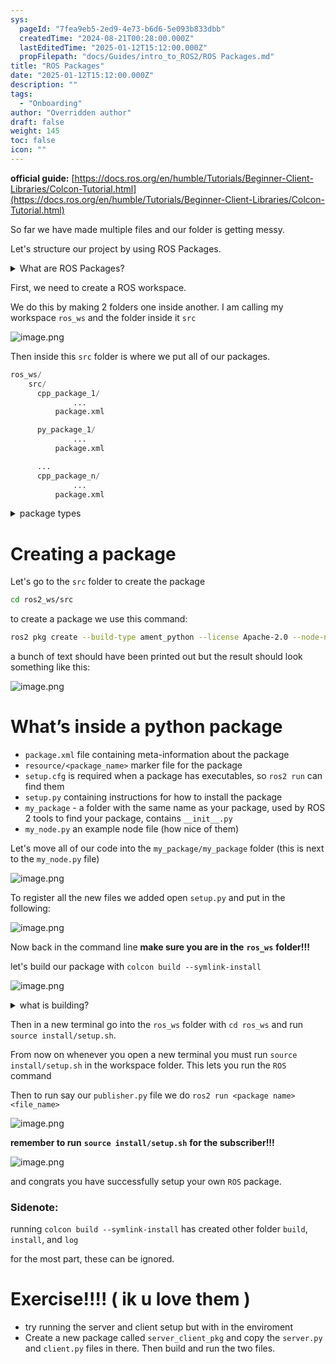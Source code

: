 ```yaml
---
sys:
  pageId: "7fea9eb5-2ed9-4e73-b6d6-5e093b833dbb"
  createdTime: "2024-08-21T00:28:00.000Z"
  lastEditedTime: "2025-01-12T15:12:00.000Z"
  propFilepath: "docs/Guides/intro_to_ROS2/ROS Packages.md"
title: "ROS Packages"
date: "2025-01-12T15:12:00.000Z"
description: ""
tags:
  - "Onboarding"
author: "Overridden author"
draft: false
weight: 145
toc: false
icon: ""
---
```


**official guide:** [https://docs.ros.org/en/humble/Tutorials/Beginner-Client-Libraries/Colcon-Tutorial.html](https://docs.ros.org/en/humble/Tutorials/Beginner-Client-Libraries/Colcon-Tutorial.html)

So far we have made multiple files and our folder is getting messy.

Let's structure our project by using ROS Packages.

<details>

<summary>What are ROS Packages?</summary>

ROS Packages are, as the name implies, packages of code that are highly sharable between ROS developers.

They consist of a folder, `package.xml` file, and source code

```python
      cpp_package_1/
		      ... imagine much code files here ..
          package.xml
```

</details>

First, we need to create a ROS workspace.

We do this by making 2 folders one inside another. I am calling my workspace `ros_ws` and the folder inside it `src`

![image.png](https://prod-files-secure.s3.us-west-2.amazonaws.com/d518164a-d88e-44d1-a4ee-3adb3bd8bce0/70706947-fd18-4537-a67b-e12946812d31/image.png?X-Amz-Algorithm=AWS4-HMAC-SHA256&X-Amz-Content-Sha256=UNSIGNED-PAYLOAD&X-Amz-Credential=ASIAZI2LB4667MLEJZFO%2F20250527%2Fus-west-2%2Fs3%2Faws4_request&X-Amz-Date=20250527T190212Z&X-Amz-Expires=3600&X-Amz-Security-Token=IQoJb3JpZ2luX2VjEJv%2F%2F%2F%2F%2F%2F%2F%2F%2F%2FwEaCXVzLXdlc3QtMiJHMEUCIAp3gnGfz2rE66ITJYggy1m6UTPvDoBybYsR1Rk1YNJvAiEAhjDdt1%2FCb1aA7MFJNr3N5ophCRPp2xjqKu8iPZmp5ugq%2FwMIZBAAGgw2Mzc0MjMxODM4MDUiDMgj1bDQxQpj78YB8ircA82Zw9XLsCFulC7j41Ze8MMwZPhKoqRmORNSc2zvgqBlfqZlJAXLdl0s7t6xjq30%2FsWpt0WFudYuGT%2FpKOaqptxH1ZJ8EpAShpNE%2BuinzoUhW3gqcD9dGNoEYZ%2BgePl0iKyp9HlbJMD2e2YylAVWqStAEXK8A%2BKWlvtYv7YMtjmGaR3Mc1mOvuueBhH0PFl1TWj%2BIbVzF%2B9aDeiMWvki7dfuyLX5tpYyDnitxA7c7iAdrTMtfSzXKSGl9pFc3PRGexn03tbjl%2B%2BRjRVqyUr7DfR4IJOl6tLpWXGO0VNZAwvgaPkPYGSZp8k56ova5XfhbtztvioQSgbLnwq%2BxapRW20dkS0ObzK9fr%2B8lv4D834zMj6gCQoaChcIn58%2FZkg%2Brzu0bhrYZPwBA%2BEkn3h6pEweji2Ww2Whu9QkLjdxjjqLfg3geuiJF4X2TXLqMv5lRNKoqW6eVK3fO9pkSztw1jWc0gXJufDz%2FfhvNnV1oxTc99GQMkiGpNGhHsAn8KHzd6kQJH5AHvOvmaN6IkxpNOdOMrEuWq6mX%2B%2BhdsFAnmVKYCPxAtMaWRJco1BDorQaxsUcqMT%2BDNWvJg2%2FuriDdo1BxKzA8yD6LHdjTVneMfTBEhzCZ%2BJG6PuFCrTZMO%2BW2MEGOqUBlqF8%2BLRXq50VrQ0uEDRuAKmV6EhQa2sSzn7KkWjL8fmpmt8L5SQscBqJprQr5BrsZ%2FN9rY9a6pYpVJx62CZaetQPbulZxDhHHnRFDgajAI6p4fXlyH1NYuJfPJ%2BC6gWB8WM3IaVYCkeVEn88yFBxjVSjInOpZMiaCQqmMa32ha%2BXRnYIyZE%2Bv2pT1b8t5LXfKX9MYEumC9eOlkWoxcbAUE2tKO10&X-Amz-Signature=1325fa834fa427d015f7a775e5f962fdfce6174f52c0499f0e8d65ba8ebde012&X-Amz-SignedHeaders=host&x-id=GetObject)

Then inside this `src` folder is where we put all of our packages.

```python
ros_ws/
    src/
      cpp_package_1/
		      ...
          package.xml

      py_package_1/
		      ...
          package.xml

      ...
      cpp_package_n/
		      ...
          package.xml

```

<details>

<summary>package types</summary>

packages can be either `C++` or python.

the intern file structure is different for each but for this guide we will stick to creating python packages

</details>

# Creating a package

Let's go to the `src` folder to create the package

```bash
cd ros2_ws/src
```

to create a package we use this command:

```bash
ros2 pkg create --build-type ament_python --license Apache-2.0 --node-name my_node my_package
```

a bunch of text should have been printed out but the result should look something like this:

![image.png](https://prod-files-secure.s3.us-west-2.amazonaws.com/d518164a-d88e-44d1-a4ee-3adb3bd8bce0/e6cf1e3f-8512-4a3e-b131-079f800bf3e8/image.png?X-Amz-Algorithm=AWS4-HMAC-SHA256&X-Amz-Content-Sha256=UNSIGNED-PAYLOAD&X-Amz-Credential=ASIAZI2LB4667MLEJZFO%2F20250527%2Fus-west-2%2Fs3%2Faws4_request&X-Amz-Date=20250527T190212Z&X-Amz-Expires=3600&X-Amz-Security-Token=IQoJb3JpZ2luX2VjEJv%2F%2F%2F%2F%2F%2F%2F%2F%2F%2FwEaCXVzLXdlc3QtMiJHMEUCIAp3gnGfz2rE66ITJYggy1m6UTPvDoBybYsR1Rk1YNJvAiEAhjDdt1%2FCb1aA7MFJNr3N5ophCRPp2xjqKu8iPZmp5ugq%2FwMIZBAAGgw2Mzc0MjMxODM4MDUiDMgj1bDQxQpj78YB8ircA82Zw9XLsCFulC7j41Ze8MMwZPhKoqRmORNSc2zvgqBlfqZlJAXLdl0s7t6xjq30%2FsWpt0WFudYuGT%2FpKOaqptxH1ZJ8EpAShpNE%2BuinzoUhW3gqcD9dGNoEYZ%2BgePl0iKyp9HlbJMD2e2YylAVWqStAEXK8A%2BKWlvtYv7YMtjmGaR3Mc1mOvuueBhH0PFl1TWj%2BIbVzF%2B9aDeiMWvki7dfuyLX5tpYyDnitxA7c7iAdrTMtfSzXKSGl9pFc3PRGexn03tbjl%2B%2BRjRVqyUr7DfR4IJOl6tLpWXGO0VNZAwvgaPkPYGSZp8k56ova5XfhbtztvioQSgbLnwq%2BxapRW20dkS0ObzK9fr%2B8lv4D834zMj6gCQoaChcIn58%2FZkg%2Brzu0bhrYZPwBA%2BEkn3h6pEweji2Ww2Whu9QkLjdxjjqLfg3geuiJF4X2TXLqMv5lRNKoqW6eVK3fO9pkSztw1jWc0gXJufDz%2FfhvNnV1oxTc99GQMkiGpNGhHsAn8KHzd6kQJH5AHvOvmaN6IkxpNOdOMrEuWq6mX%2B%2BhdsFAnmVKYCPxAtMaWRJco1BDorQaxsUcqMT%2BDNWvJg2%2FuriDdo1BxKzA8yD6LHdjTVneMfTBEhzCZ%2BJG6PuFCrTZMO%2BW2MEGOqUBlqF8%2BLRXq50VrQ0uEDRuAKmV6EhQa2sSzn7KkWjL8fmpmt8L5SQscBqJprQr5BrsZ%2FN9rY9a6pYpVJx62CZaetQPbulZxDhHHnRFDgajAI6p4fXlyH1NYuJfPJ%2BC6gWB8WM3IaVYCkeVEn88yFBxjVSjInOpZMiaCQqmMa32ha%2BXRnYIyZE%2Bv2pT1b8t5LXfKX9MYEumC9eOlkWoxcbAUE2tKO10&X-Amz-Signature=fca115e85f3e976d387d827d9d5ed227b30ffcf39f3c90307b8e5fae67863fe4&X-Amz-SignedHeaders=host&x-id=GetObject)

# What’s inside a python package

- `package.xml` file containing meta-information about the package
- `resource/<package_name>` marker file for the package
- `setup.cfg` is required when a package has executables, so `ros2 run` can find them
- `setup.py` containing instructions for how to install the package
- `my_package` - a folder with the same name as your package, used by ROS 2 tools to find your package, contains `__init__.py`
- `my_node.py` an example node file (how nice of them)

Let's move all of our code into the `my_package/my_package` folder (this is next to the `my_node.py` file)

![image.png](https://prod-files-secure.s3.us-west-2.amazonaws.com/d518164a-d88e-44d1-a4ee-3adb3bd8bce0/9ce58f11-0da9-4d3e-b86d-506a9685d378/image.png?X-Amz-Algorithm=AWS4-HMAC-SHA256&X-Amz-Content-Sha256=UNSIGNED-PAYLOAD&X-Amz-Credential=ASIAZI2LB4667MLEJZFO%2F20250527%2Fus-west-2%2Fs3%2Faws4_request&X-Amz-Date=20250527T190212Z&X-Amz-Expires=3600&X-Amz-Security-Token=IQoJb3JpZ2luX2VjEJv%2F%2F%2F%2F%2F%2F%2F%2F%2F%2FwEaCXVzLXdlc3QtMiJHMEUCIAp3gnGfz2rE66ITJYggy1m6UTPvDoBybYsR1Rk1YNJvAiEAhjDdt1%2FCb1aA7MFJNr3N5ophCRPp2xjqKu8iPZmp5ugq%2FwMIZBAAGgw2Mzc0MjMxODM4MDUiDMgj1bDQxQpj78YB8ircA82Zw9XLsCFulC7j41Ze8MMwZPhKoqRmORNSc2zvgqBlfqZlJAXLdl0s7t6xjq30%2FsWpt0WFudYuGT%2FpKOaqptxH1ZJ8EpAShpNE%2BuinzoUhW3gqcD9dGNoEYZ%2BgePl0iKyp9HlbJMD2e2YylAVWqStAEXK8A%2BKWlvtYv7YMtjmGaR3Mc1mOvuueBhH0PFl1TWj%2BIbVzF%2B9aDeiMWvki7dfuyLX5tpYyDnitxA7c7iAdrTMtfSzXKSGl9pFc3PRGexn03tbjl%2B%2BRjRVqyUr7DfR4IJOl6tLpWXGO0VNZAwvgaPkPYGSZp8k56ova5XfhbtztvioQSgbLnwq%2BxapRW20dkS0ObzK9fr%2B8lv4D834zMj6gCQoaChcIn58%2FZkg%2Brzu0bhrYZPwBA%2BEkn3h6pEweji2Ww2Whu9QkLjdxjjqLfg3geuiJF4X2TXLqMv5lRNKoqW6eVK3fO9pkSztw1jWc0gXJufDz%2FfhvNnV1oxTc99GQMkiGpNGhHsAn8KHzd6kQJH5AHvOvmaN6IkxpNOdOMrEuWq6mX%2B%2BhdsFAnmVKYCPxAtMaWRJco1BDorQaxsUcqMT%2BDNWvJg2%2FuriDdo1BxKzA8yD6LHdjTVneMfTBEhzCZ%2BJG6PuFCrTZMO%2BW2MEGOqUBlqF8%2BLRXq50VrQ0uEDRuAKmV6EhQa2sSzn7KkWjL8fmpmt8L5SQscBqJprQr5BrsZ%2FN9rY9a6pYpVJx62CZaetQPbulZxDhHHnRFDgajAI6p4fXlyH1NYuJfPJ%2BC6gWB8WM3IaVYCkeVEn88yFBxjVSjInOpZMiaCQqmMa32ha%2BXRnYIyZE%2Bv2pT1b8t5LXfKX9MYEumC9eOlkWoxcbAUE2tKO10&X-Amz-Signature=2266966b17949dac909caf84599a9704264ccbf7b24c2a578c96e33e0dbde60a&X-Amz-SignedHeaders=host&x-id=GetObject)

To register all the new files we added open `setup.py` and put in the following:

![image.png](https://prod-files-secure.s3.us-west-2.amazonaws.com/d518164a-d88e-44d1-a4ee-3adb3bd8bce0/1cd7c262-4cae-4496-9d75-c178537d24a2/image.png?X-Amz-Algorithm=AWS4-HMAC-SHA256&X-Amz-Content-Sha256=UNSIGNED-PAYLOAD&X-Amz-Credential=ASIAZI2LB4667MLEJZFO%2F20250527%2Fus-west-2%2Fs3%2Faws4_request&X-Amz-Date=20250527T190212Z&X-Amz-Expires=3600&X-Amz-Security-Token=IQoJb3JpZ2luX2VjEJv%2F%2F%2F%2F%2F%2F%2F%2F%2F%2FwEaCXVzLXdlc3QtMiJHMEUCIAp3gnGfz2rE66ITJYggy1m6UTPvDoBybYsR1Rk1YNJvAiEAhjDdt1%2FCb1aA7MFJNr3N5ophCRPp2xjqKu8iPZmp5ugq%2FwMIZBAAGgw2Mzc0MjMxODM4MDUiDMgj1bDQxQpj78YB8ircA82Zw9XLsCFulC7j41Ze8MMwZPhKoqRmORNSc2zvgqBlfqZlJAXLdl0s7t6xjq30%2FsWpt0WFudYuGT%2FpKOaqptxH1ZJ8EpAShpNE%2BuinzoUhW3gqcD9dGNoEYZ%2BgePl0iKyp9HlbJMD2e2YylAVWqStAEXK8A%2BKWlvtYv7YMtjmGaR3Mc1mOvuueBhH0PFl1TWj%2BIbVzF%2B9aDeiMWvki7dfuyLX5tpYyDnitxA7c7iAdrTMtfSzXKSGl9pFc3PRGexn03tbjl%2B%2BRjRVqyUr7DfR4IJOl6tLpWXGO0VNZAwvgaPkPYGSZp8k56ova5XfhbtztvioQSgbLnwq%2BxapRW20dkS0ObzK9fr%2B8lv4D834zMj6gCQoaChcIn58%2FZkg%2Brzu0bhrYZPwBA%2BEkn3h6pEweji2Ww2Whu9QkLjdxjjqLfg3geuiJF4X2TXLqMv5lRNKoqW6eVK3fO9pkSztw1jWc0gXJufDz%2FfhvNnV1oxTc99GQMkiGpNGhHsAn8KHzd6kQJH5AHvOvmaN6IkxpNOdOMrEuWq6mX%2B%2BhdsFAnmVKYCPxAtMaWRJco1BDorQaxsUcqMT%2BDNWvJg2%2FuriDdo1BxKzA8yD6LHdjTVneMfTBEhzCZ%2BJG6PuFCrTZMO%2BW2MEGOqUBlqF8%2BLRXq50VrQ0uEDRuAKmV6EhQa2sSzn7KkWjL8fmpmt8L5SQscBqJprQr5BrsZ%2FN9rY9a6pYpVJx62CZaetQPbulZxDhHHnRFDgajAI6p4fXlyH1NYuJfPJ%2BC6gWB8WM3IaVYCkeVEn88yFBxjVSjInOpZMiaCQqmMa32ha%2BXRnYIyZE%2Bv2pT1b8t5LXfKX9MYEumC9eOlkWoxcbAUE2tKO10&X-Amz-Signature=d3b00adaa94ccc11455a4d5dece584e193e1e2365081d4862eca27562d23a9c2&X-Amz-SignedHeaders=host&x-id=GetObject)

Now back in the command line **make sure you are in the** **`ros_ws`** **folder!!!**

let's build our package with `colcon build --symlink-install`

![image.png](https://prod-files-secure.s3.us-west-2.amazonaws.com/d518164a-d88e-44d1-a4ee-3adb3bd8bce0/2f2a0d27-b173-48fd-b189-5f5c0ce65619/image.png?X-Amz-Algorithm=AWS4-HMAC-SHA256&X-Amz-Content-Sha256=UNSIGNED-PAYLOAD&X-Amz-Credential=ASIAZI2LB4667MLEJZFO%2F20250527%2Fus-west-2%2Fs3%2Faws4_request&X-Amz-Date=20250527T190212Z&X-Amz-Expires=3600&X-Amz-Security-Token=IQoJb3JpZ2luX2VjEJv%2F%2F%2F%2F%2F%2F%2F%2F%2F%2FwEaCXVzLXdlc3QtMiJHMEUCIAp3gnGfz2rE66ITJYggy1m6UTPvDoBybYsR1Rk1YNJvAiEAhjDdt1%2FCb1aA7MFJNr3N5ophCRPp2xjqKu8iPZmp5ugq%2FwMIZBAAGgw2Mzc0MjMxODM4MDUiDMgj1bDQxQpj78YB8ircA82Zw9XLsCFulC7j41Ze8MMwZPhKoqRmORNSc2zvgqBlfqZlJAXLdl0s7t6xjq30%2FsWpt0WFudYuGT%2FpKOaqptxH1ZJ8EpAShpNE%2BuinzoUhW3gqcD9dGNoEYZ%2BgePl0iKyp9HlbJMD2e2YylAVWqStAEXK8A%2BKWlvtYv7YMtjmGaR3Mc1mOvuueBhH0PFl1TWj%2BIbVzF%2B9aDeiMWvki7dfuyLX5tpYyDnitxA7c7iAdrTMtfSzXKSGl9pFc3PRGexn03tbjl%2B%2BRjRVqyUr7DfR4IJOl6tLpWXGO0VNZAwvgaPkPYGSZp8k56ova5XfhbtztvioQSgbLnwq%2BxapRW20dkS0ObzK9fr%2B8lv4D834zMj6gCQoaChcIn58%2FZkg%2Brzu0bhrYZPwBA%2BEkn3h6pEweji2Ww2Whu9QkLjdxjjqLfg3geuiJF4X2TXLqMv5lRNKoqW6eVK3fO9pkSztw1jWc0gXJufDz%2FfhvNnV1oxTc99GQMkiGpNGhHsAn8KHzd6kQJH5AHvOvmaN6IkxpNOdOMrEuWq6mX%2B%2BhdsFAnmVKYCPxAtMaWRJco1BDorQaxsUcqMT%2BDNWvJg2%2FuriDdo1BxKzA8yD6LHdjTVneMfTBEhzCZ%2BJG6PuFCrTZMO%2BW2MEGOqUBlqF8%2BLRXq50VrQ0uEDRuAKmV6EhQa2sSzn7KkWjL8fmpmt8L5SQscBqJprQr5BrsZ%2FN9rY9a6pYpVJx62CZaetQPbulZxDhHHnRFDgajAI6p4fXlyH1NYuJfPJ%2BC6gWB8WM3IaVYCkeVEn88yFBxjVSjInOpZMiaCQqmMa32ha%2BXRnYIyZE%2Bv2pT1b8t5LXfKX9MYEumC9eOlkWoxcbAUE2tKO10&X-Amz-Signature=c65d2455820765a96ca2a01a29d3901a13c0a5c7da1b79bbc3101ddb6e037efa&X-Amz-SignedHeaders=host&x-id=GetObject)

<details>

<summary>what is building?</summary>

if you are a CS major at Rose-Hulman you will learn the answer to this in CSSE132

but TLDR; is it combines all the code files into one program that can be run easily 

</details>

Then in a new terminal go into the `ros_ws` folder with `cd ros_ws` and run `source install/setup.sh`. 

From now on whenever you open a new terminal you must run `source install/setup.sh` in the workspace folder. This lets you run the `ROS` command

Then to run say our `publisher.py` file we do `ros2 run <package name> <file_name>`

![image.png](https://prod-files-secure.s3.us-west-2.amazonaws.com/d518164a-d88e-44d1-a4ee-3adb3bd8bce0/4f4b1219-3a44-4632-aa0a-ce3471699f59/image.png?X-Amz-Algorithm=AWS4-HMAC-SHA256&X-Amz-Content-Sha256=UNSIGNED-PAYLOAD&X-Amz-Credential=ASIAZI2LB4667MLEJZFO%2F20250527%2Fus-west-2%2Fs3%2Faws4_request&X-Amz-Date=20250527T190212Z&X-Amz-Expires=3600&X-Amz-Security-Token=IQoJb3JpZ2luX2VjEJv%2F%2F%2F%2F%2F%2F%2F%2F%2F%2FwEaCXVzLXdlc3QtMiJHMEUCIAp3gnGfz2rE66ITJYggy1m6UTPvDoBybYsR1Rk1YNJvAiEAhjDdt1%2FCb1aA7MFJNr3N5ophCRPp2xjqKu8iPZmp5ugq%2FwMIZBAAGgw2Mzc0MjMxODM4MDUiDMgj1bDQxQpj78YB8ircA82Zw9XLsCFulC7j41Ze8MMwZPhKoqRmORNSc2zvgqBlfqZlJAXLdl0s7t6xjq30%2FsWpt0WFudYuGT%2FpKOaqptxH1ZJ8EpAShpNE%2BuinzoUhW3gqcD9dGNoEYZ%2BgePl0iKyp9HlbJMD2e2YylAVWqStAEXK8A%2BKWlvtYv7YMtjmGaR3Mc1mOvuueBhH0PFl1TWj%2BIbVzF%2B9aDeiMWvki7dfuyLX5tpYyDnitxA7c7iAdrTMtfSzXKSGl9pFc3PRGexn03tbjl%2B%2BRjRVqyUr7DfR4IJOl6tLpWXGO0VNZAwvgaPkPYGSZp8k56ova5XfhbtztvioQSgbLnwq%2BxapRW20dkS0ObzK9fr%2B8lv4D834zMj6gCQoaChcIn58%2FZkg%2Brzu0bhrYZPwBA%2BEkn3h6pEweji2Ww2Whu9QkLjdxjjqLfg3geuiJF4X2TXLqMv5lRNKoqW6eVK3fO9pkSztw1jWc0gXJufDz%2FfhvNnV1oxTc99GQMkiGpNGhHsAn8KHzd6kQJH5AHvOvmaN6IkxpNOdOMrEuWq6mX%2B%2BhdsFAnmVKYCPxAtMaWRJco1BDorQaxsUcqMT%2BDNWvJg2%2FuriDdo1BxKzA8yD6LHdjTVneMfTBEhzCZ%2BJG6PuFCrTZMO%2BW2MEGOqUBlqF8%2BLRXq50VrQ0uEDRuAKmV6EhQa2sSzn7KkWjL8fmpmt8L5SQscBqJprQr5BrsZ%2FN9rY9a6pYpVJx62CZaetQPbulZxDhHHnRFDgajAI6p4fXlyH1NYuJfPJ%2BC6gWB8WM3IaVYCkeVEn88yFBxjVSjInOpZMiaCQqmMa32ha%2BXRnYIyZE%2Bv2pT1b8t5LXfKX9MYEumC9eOlkWoxcbAUE2tKO10&X-Amz-Signature=33f20068ac1df7050006940dcbda0605ad1bcfe866200296e6becf8c4c296163&X-Amz-SignedHeaders=host&x-id=GetObject)

**remember to run** **`source install/setup.sh`** **for the subscriber!!!**

![image.png](https://prod-files-secure.s3.us-west-2.amazonaws.com/d518164a-d88e-44d1-a4ee-3adb3bd8bce0/02121119-dad4-49ec-8356-c956108b4243/image.png?X-Amz-Algorithm=AWS4-HMAC-SHA256&X-Amz-Content-Sha256=UNSIGNED-PAYLOAD&X-Amz-Credential=ASIAZI2LB4667MLEJZFO%2F20250527%2Fus-west-2%2Fs3%2Faws4_request&X-Amz-Date=20250527T190212Z&X-Amz-Expires=3600&X-Amz-Security-Token=IQoJb3JpZ2luX2VjEJv%2F%2F%2F%2F%2F%2F%2F%2F%2F%2FwEaCXVzLXdlc3QtMiJHMEUCIAp3gnGfz2rE66ITJYggy1m6UTPvDoBybYsR1Rk1YNJvAiEAhjDdt1%2FCb1aA7MFJNr3N5ophCRPp2xjqKu8iPZmp5ugq%2FwMIZBAAGgw2Mzc0MjMxODM4MDUiDMgj1bDQxQpj78YB8ircA82Zw9XLsCFulC7j41Ze8MMwZPhKoqRmORNSc2zvgqBlfqZlJAXLdl0s7t6xjq30%2FsWpt0WFudYuGT%2FpKOaqptxH1ZJ8EpAShpNE%2BuinzoUhW3gqcD9dGNoEYZ%2BgePl0iKyp9HlbJMD2e2YylAVWqStAEXK8A%2BKWlvtYv7YMtjmGaR3Mc1mOvuueBhH0PFl1TWj%2BIbVzF%2B9aDeiMWvki7dfuyLX5tpYyDnitxA7c7iAdrTMtfSzXKSGl9pFc3PRGexn03tbjl%2B%2BRjRVqyUr7DfR4IJOl6tLpWXGO0VNZAwvgaPkPYGSZp8k56ova5XfhbtztvioQSgbLnwq%2BxapRW20dkS0ObzK9fr%2B8lv4D834zMj6gCQoaChcIn58%2FZkg%2Brzu0bhrYZPwBA%2BEkn3h6pEweji2Ww2Whu9QkLjdxjjqLfg3geuiJF4X2TXLqMv5lRNKoqW6eVK3fO9pkSztw1jWc0gXJufDz%2FfhvNnV1oxTc99GQMkiGpNGhHsAn8KHzd6kQJH5AHvOvmaN6IkxpNOdOMrEuWq6mX%2B%2BhdsFAnmVKYCPxAtMaWRJco1BDorQaxsUcqMT%2BDNWvJg2%2FuriDdo1BxKzA8yD6LHdjTVneMfTBEhzCZ%2BJG6PuFCrTZMO%2BW2MEGOqUBlqF8%2BLRXq50VrQ0uEDRuAKmV6EhQa2sSzn7KkWjL8fmpmt8L5SQscBqJprQr5BrsZ%2FN9rY9a6pYpVJx62CZaetQPbulZxDhHHnRFDgajAI6p4fXlyH1NYuJfPJ%2BC6gWB8WM3IaVYCkeVEn88yFBxjVSjInOpZMiaCQqmMa32ha%2BXRnYIyZE%2Bv2pT1b8t5LXfKX9MYEumC9eOlkWoxcbAUE2tKO10&X-Amz-Signature=510d75c8fdf176d2fc96b4fdb028ac8788df63c93a44796614bc72f20859ef0a&X-Amz-SignedHeaders=host&x-id=GetObject)

and congrats you have successfully setup your own `ROS` package.

### Sidenote:

running `colcon build --symlink-install` has created other folder `build`, `install`, and `log`

for the most part, these can be ignored.

# Exercise!!!! ( ik u love them )

- try running the server and client setup but with in the enviroment
- Create a new package called `server_client_pkg` and copy the `server.py` and `client.py` files in there. Then build and run the two files.
